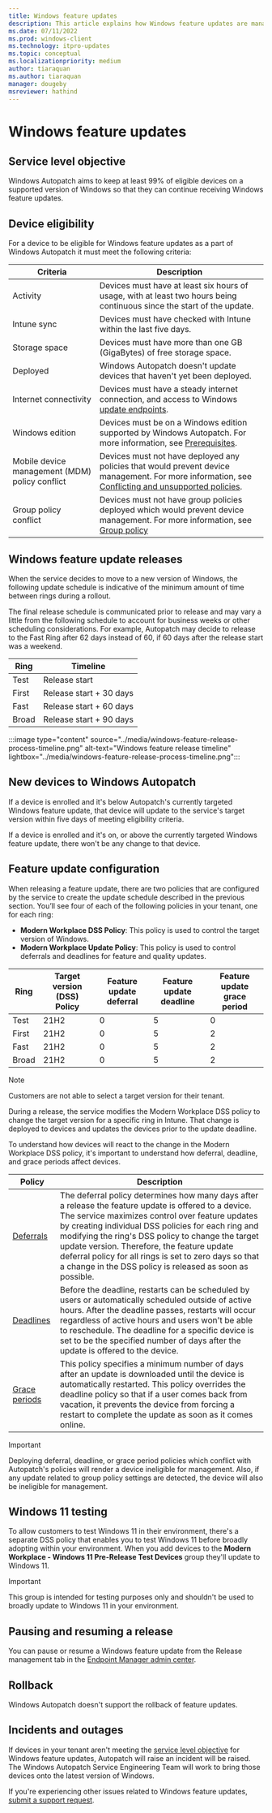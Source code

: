 ```yaml
---
title: Windows feature updates
description: This article explains how Windows feature updates are managed in Autopatch
ms.date: 07/11/2022
ms.prod: windows-client
ms.technology: itpro-updates
ms.topic: conceptual
ms.localizationpriority: medium
author: tiaraquan
ms.author: tiaraquan
manager: dougeby
msreviewer: hathind
---
```


# Windows feature updates

## Service level objective

Windows Autopatch aims to keep at least 99% of eligible devices on a supported version of Windows so that they can continue receiving Windows feature updates.

## Device eligibility

For a device to be eligible for Windows feature updates as a part of Windows Autopatch it must meet the following criteria:

| Criteria | Description |
| ----- | ----- |
| Activity | Devices must have at least six hours of usage, with at least two hours being continuous since the start of the update. |
| Intune sync | Devices must have checked with Intune within the last five days. |
| Storage space | Devices must have more than one GB (GigaBytes) of free storage space. |
| Deployed | Windows Autopatch doesn't update devices that haven't yet been deployed. |
| Internet connectivity | Devices must have a steady internet connection, and access to Windows [update endpoints](../prepare/windows-autopatch-configure-network.md). |
| Windows edition | Devices must be on a Windows edition supported by Windows Autopatch. For more information, see [Prerequisites](../prepare/windows-autopatch-prerequisites.md). |
| Mobile device management (MDM) policy conflict | Devices must not have deployed any policies that would prevent device management. For more information, see [Conflicting and unsupported policies](../operate/windows-autopatch-wqu-unsupported-policies.md). |
| Group policy conflict | Devices must not have group policies deployed which would prevent device management. For more information, see [Group policy](windows-autopatch-wqu-unsupported-policies.md#group-policy-and-other-policy-managers) |

## Windows feature update releases

When the service decides to move to a new version of Windows, the following update schedule is indicative of the minimum amount of time between rings during a rollout.

The final release schedule is communicated prior to release and may vary a little from the following schedule to account for business weeks or other scheduling considerations. For example, Autopatch may decide to release to the Fast Ring after 62 days instead of 60, if 60 days after the release start was a weekend.  

| Ring | Timeline |
| ----- | ----- |
| Test | Release start |
| First | Release start + 30 days |
| Fast | Release start + 60 days |
| Broad | Release start + 90 days |

:::image type="content" source="../media/windows-feature-release-process-timeline.png" alt-text="Windows feature release timeline" lightbox="../media/windows-feature-release-process-timeline.png":::

## New devices to Windows Autopatch

If a device is enrolled and it's below Autopatch's currently targeted Windows feature update, that device will update to the service's target version within five days of meeting eligibility criteria.  

If a device is enrolled and it's on, or above the currently targeted Windows feature update, there won't be any change to that device.  

## Feature update configuration

When releasing a feature update, there are two policies that are configured by the service to create the update schedule described in the previous section. You’ll see four of each of the following policies in your tenant, one for each ring:  

- **Modern Workplace DSS Policy**: This policy is used to control the target version of Windows.  
- **Modern Workplace Update Policy**: This policy is used to control deferrals and deadlines for feature and quality updates.  

| Ring | Target version (DSS) Policy | Feature update deferral | Feature update deadline | Feature update grace period |
| ----- | ----- | ----- | ----- | ----- |
| Test | 21H2 | 0 | 5 | 0 |
| First | 21H2 | 0 | 5 | 2 |
| Fast | 21H2 | 0 | 5 | 2 |
| Broad | 21H2 | 0 | 5 | 2 |

> [!NOTE]
> Customers are not able to select a target version for their tenant.

During a release, the service modifies the Modern Workplace DSS policy to change the target version for a specific ring in Intune. That change is deployed to devices and updates the devices prior to the update deadline.  

To understand how devices will react to the change in the Modern Workplace DSS policy, it's important to understand how deferral, deadline, and grace periods affect devices.

| Policy | Description |
| ----- | ----- |
| [Deferrals](/windows/client-management/mdm/policy-csp-update#update-deferqualityupdatesperiodindays) | The deferral policy determines how many days after a release the feature update is offered to a device. The service maximizes control over feature updates by creating individual DSS policies for each ring and modifying the ring's DSS policy to change the target update version. Therefore, the feature update deferral policy for all rings is set to zero days so that a change in the DSS policy is released as soon as possible.   |
| [Deadlines](/windows/client-management/mdm/policy-csp-update#update-autorestartdeadlineperiodindays)    | Before the deadline, restarts can be scheduled by users or automatically scheduled outside of active hours. After the deadline passes, restarts will occur regardless of active hours and users won't be able to reschedule. The deadline for a specific device is set to be the specified number of days after the update is offered to the device.  |
| [Grace periods](/windows/client-management/mdm/policy-csp-update#update-configuredeadlinegraceperiod) | This policy specifies a minimum number of days after an update is downloaded until the device is automatically restarted. This policy overrides the deadline policy so that if a user comes back from vacation, it prevents the device from forcing a restart to complete the update as soon as it comes online.  |

> [!IMPORTANT]
> Deploying deferral, deadline, or grace period policies which conflict with Autopatch's policies will render a device ineligible for management. Also, if any update related to group policy settings are detected, the device will also be ineligible for management.

## Windows 11 testing

To allow customers to test Windows 11 in their environment, there's a separate DSS policy that enables you to test Windows 11 before broadly adopting within your environment. When you add devices to the **Modern Workplace - Windows 11 Pre-Release Test Devices** group they'll update to Windows 11.  

> [!IMPORTANT]
> This group is intended for testing purposes only and shouldn't be used to broadly update to Windows 11 in your environment.

## Pausing and resuming a release

You can pause or resume a Windows feature update from the Release management tab in the [Endpoint Manager admin center](https://go.microsoft.com/fwlink/?linkid=2109431).

## Rollback

Windows Autopatch doesn't support the rollback of feature updates.

## Incidents and outages

If devices in your tenant aren't meeting the [service level objective](#service-level-objective) for Windows feature updates, Autopatch will raise an incident will be raised. The Windows Autopatch Service Engineering Team will work to bring those devices onto the latest version of Windows.

If you're experiencing other issues related to Windows feature updates, [submit a support request](../operate/windows-autopatch-support-request.md).
